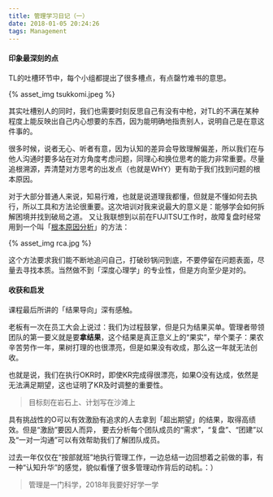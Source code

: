 ```yaml
---
title: 管理学习日记（一）
date: 2018-01-05 20:24:26
tags: Management
---
```


#### 印象最深刻的点
TL的吐槽环节中，每个小组都提出了很多槽点，有点罄竹难书的意思。

{% asset_img tsukkomi.jpeg %}

其实吐槽别人的同时，我们也需要时刻反思自己有没有中枪，对TL的不满在某种程度上能反映出自己内心想要的东西，因为能明确地指责别人，说明自己是在意这件事的。

很多时候，说者无心、听者有意，因为认知的差异会导致理解偏差，所以我们在与他人沟通时要多站在对方角度考虑问题，同理心和换位思考的能力非常重要。尽量追根溯源，弄清楚对方思考的出发点（也就是WHY）更有助于我们找到问题的根本原因。

对于大部分普通人来说，知易行难，也就是说道理我都懂，但就是不懂如何去执行，所以工具和方法论很重要。这次培训对我来说最大的意义是：能够学会如何拆解困境并找到破局之道。 又让我联想到以前在FUJITSU工作时，故障复盘时经常用到一个叫「[根本原因分析](https://ja.wikipedia.org/wiki/%E6%A0%B9%E6%9C%AC%E5%8E%9F%E5%9B%A0%E8%A7%A3%E6%9E%90)」的方法：

{% asset_img rca.jpg %}

这个方法要求我们能不断地追问自己，打破砂锅问到底，不要停留在问题表面，尽量去寻找本质。当然做不到「深度心理学」的专业性，但是方向至少是对的。

#### 收获和启发
课程最后所讲的「结果导向」深有感触。

老板有一次在员工大会上说过：我们为过程鼓掌，但是只为结果买单。管理者带领团队的第一要义就是要**拿结果**，这个结果是真正意义上的“果实”，举个栗子：果农辛苦劳作一年，果树打理的也很漂亮，但是如果没有收成，那么这一年就无法创收。

也就是说，我们在执行OKR时，即使KR完成得很漂亮，如果O没有达成，依然是无法满足期望，这也证明了KR及时调整的重要性。

> 目标刻在岩石上、计划写在沙滩上

具有挑战性的O可以有效激励有追求的人去拿到「超出期望」的结果，取得高绩效。但是“激励”要因人而异， 要去分析每个团队成员的“需求”，“复盘”、“团建”以及“一对一沟通”可以有效帮助我们了解团队成员。

过去一年仅仅在“按部就班”地执行管理工作，一边总结一边回想着之前做的事，有一种“认知升华”的感觉，貌似看懂了很多管理动作背后的动机。：）

> 管理是一门科学，2018年我要好好学一学

